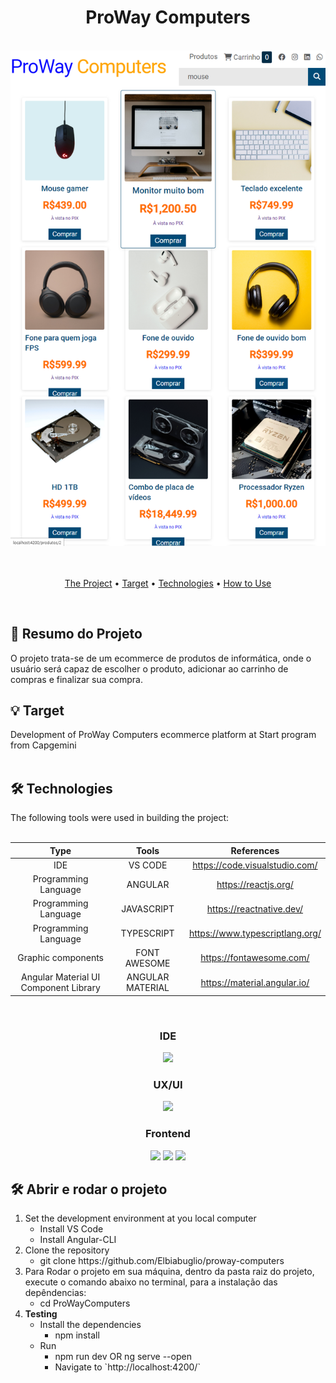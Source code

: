 <div align = "center">
  <h1> ProWay Computers </h1>
</div>
<br>

<div align = 'center' justify-content = 'space-around' >
  <img width="1604" alt="ProWay Computers ecommerce platform - Desktop" src="./src/assets/screen.png">
</div>
<br>
<br>

<p align="center">
 <a href="#theproject">The Project</a> •
 <a href="#target">Target</a> •
 <a href="#technologies">Technologies</a> •
 <a href="#howtouse">How to Use</a>
</p>
<br>

<div id="theproject">
<h2> 📌 Resumo do Projeto </h2>
<p> O projeto trata-se de um ecommerce de produtos de informática, onde o usuário será capaz de escolher o produto, adicionar ao carrinho de compras e finalizar sua compra.

 </p>
</div>

<div id="target">
<h2> 💡 Target </h2>
Development of ProWay Computers ecommerce platform at Start program from Capgemini
</div>
<br>

<div id="technologies">
<h2> 🛠 Technologies </h2>
The following tools were used in building the project:<br><br>

|                       Type                       |           Tools           |            References             |
| :----------------------------------------------: | :-----------------------: | :-------------------------------: |
|                       IDE                        |          VS CODE          |  https://code.visualstudio.com/    |
|             Programming Language                 |          ANGULAR          |       https://reactjs.org/                 |
|             Programming Language                 |        JAVASCRIPT         |     https://reactnative.dev/                 |
|             Programming Language                 |        TYPESCRIPT         |  https://www.typescriptlang.org/  |
|              Graphic components                  |       FONT AWESOME        |  https://fontawesome.com/                 |
|       Angular Material UI Component Library      |     ANGULAR MATERIAL      | https://material.angular.io/                  |

<br>

<div align = 'center'>
  <h3>IDE</h3>
  <img height =' 100px ' src="https://cdn.jsdelivr.net/gh/devicons/devicon/icons/vscode/vscode-original.svg" />
  <br>
  <h3>UX/UI</h3>
  <img height =' 100px ' left=' 20px ' src="https://i0.wp.com/blog.fontawesome.com/wp-content/uploads/2020/08/Proposed.png?resize=720%2C480&ssl=1"/>
  <br>
  <h3>Frontend</h3>
  <img width =' 100px ' src="https://cdn.jsdelivr.net/gh/devicons/devicon/icons/angularjs/angularjs-original.svg" />
  <img width =' 100px ' left=' 20px ' src="https://cdn.jsdelivr.net/gh/devicons/devicon/icons/javascript/javascript-original.svg" />
  <img width =' 100px ' left=' 20px ' src="https://cdn.jsdelivr.net/gh/devicons/devicon/icons/typescript/typescript-original.svg" />
  <br>
</div>

<div id="howtouse">
<h2>🛠️ Abrir e rodar o projeto</h2>
    <ol &nbsp;>
        <li &nbsp;>Set the development environment at you local computer
            <ul>
                <li>Install VS Code</li>
                <li>Install Angular-CLI</li>
            </ul>
        </li>
        <li &nbsp;>Clone the repository
        <ul>
            <li>git clone https://github.com/Elbiabuglio/proway-computers</li>
        </ul>
        </li>
        <li &nbsp;>Para Rodar o projeto em sua máquina, dentro da pasta raiz do projeto, execute o comando abaixo no terminal, para a instalação das depêndencias:
        <ul>
            <li>cd ProWayComputers</li>
        </ul>
        </li>
        <li><b>Testing</b>
            <ul>
                <li &nbsp;>Install the dependencies
                    <ul>
                        <li>npm install</li>
                    </ul>
                </li>
                <li &nbsp;>Run
                    <ul>
                        <li>npm run dev OR ng serve --open</li>
                        <li>Navigate to `http://localhost:4200/`</li>
                    </ul>
                </li>
            </ul>
        </li>
    </ol>
</div>
